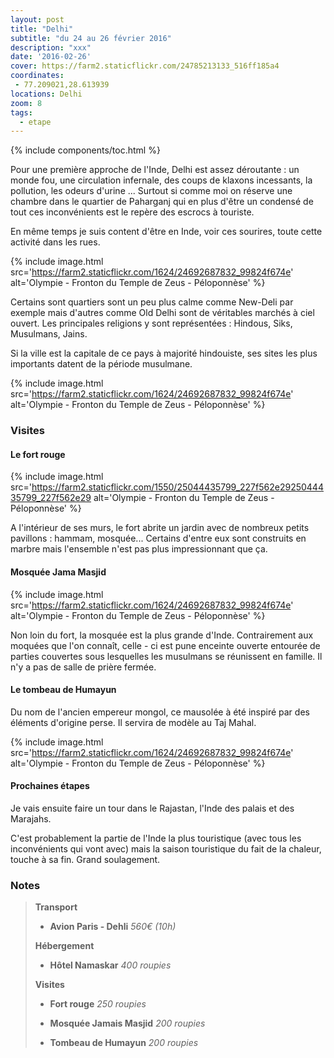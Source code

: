 ```yaml
---
layout: post
title: "Delhi"
subtitle: "du 24 au 26 février 2016"
description: "xxx"
date: '2016-02-26'
cover: https://farm2.staticflickr.com/24785213133_516ff185a4
coordinates:
 - 77.209021,28.613939
locations: Delhi
zoom: 8
tags:
  - etape
---
```


{% include components/toc.html %}

Pour une première approche de l'Inde, Delhi est assez déroutante : un monde fou, une circulation infernale, des coups de klaxons incessants, la pollution, les odeurs d'urine ...
Surtout si comme moi on réserve une chambre dans le quartier de Paharganj qui en plus d'être un condensé de tout ces inconvénients est le repère des escrocs à touriste.

En même temps je suis content d'être en Inde, voir ces sourires, toute cette activité dans les rues.

{% include image.html
  src='https://farm2.staticflickr.com/1624/24692687832_99824f674e'
  alt='Olympie - Fronton du Temple de Zeus - Péloponnèse'
%}

Certains sont quartiers sont un peu plus calme comme New-Deli par exemple mais d'autres comme Old Delhi sont de véritables marchés à ciel ouvert. Les principales religions y sont représentées : Hindous, Siks, Musulmans, Jains.

Si la ville est la capitale de ce pays à majorité hindouiste, ses sites les plus importants datent de la période musulmane.

{% include image.html
  src='https://farm2.staticflickr.com/1624/24692687832_99824f674e'
  alt='Olympie - Fronton du Temple de Zeus - Péloponnèse'
%}

### Visites

#### Le fort rouge

{% include image.html
  src='https://farm2.staticflickr.com/1550/25044435799_227f562e2925044435799_227f562e29
  alt='Olympie - Fronton du Temple de Zeus - Péloponnèse'
%}

A l'intérieur de ses murs, le fort abrite un jardin avec de nombreux petits pavillons : hammam, mosquée... Certains d'entre eux sont construits en marbre mais l'ensemble n'est pas plus impressionnant  que ça.

#### Mosquée  Jama Masjid

{% include image.html
  src='https://farm2.staticflickr.com/1624/24692687832_99824f674e'
  alt='Olympie - Fronton du Temple de Zeus - Péloponnèse'
%}

Non loin du fort, la mosquée est la plus grande d'Inde. Contrairement aux moquées que l'on connaît, celle - ci est pune enceinte ouverte entourée de parties couvertes sous lesquelles les musulmans se réunissent en famille. Il n'y a pas de salle de prière fermée.

#### Le tombeau de Humayun 

Du nom de l'ancien  empereur mongol,  ce mausolée à été inspiré par des éléments d'origine perse. Il servira de modèle au Taj Mahal.

{% include image.html
  src='https://farm2.staticflickr.com/1624/24692687832_99824f674e'
  alt='Olympie - Fronton du Temple de Zeus - Péloponnèse'
%}

#### Prochaines étapes 

Je vais ensuite faire un tour dans le Rajastan, l'Inde des palais et des Marajahs.

C'est probablement la partie de l'Inde la plus touristique  (avec tous les inconvénients qui vont avec) mais la saison touristique du fait de la chaleur, touche à sa fin. Grand soulagement.

### Notes

>**Transport**
>
>- **Avion Paris - Dehli** *560€ (10h)*
>
>**Hébergement**
>
>- **Hôtel Namaskar** *400 roupies*
>
>**Visites**
>
>- **Fort rouge** *250 roupies*
>
>- **Mosquée Jamais Masjid** *200 roupies*
>
>- **Tombeau de Humayun** *200 roupies*
